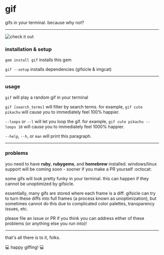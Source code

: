 # gif

gifs in your terminal. because why not?
- - -

![check it out](http://i.imgur.com/YIMFTvD.gifv)

### installation & setup

`gem install gif` installs this gem

`gif --setup` installs dependencies (gifsicle & imgcat)
- - -

### usage

`gif` will play a random gif in your terminal

`gif [search_terms]` will filter by search terms. for example, `gif cute pikachu` will cause you to immediately feel 100% happier.

`--loops` or `--l` will let you loop the gif. for example, `gif cute pikachu --loops 10` will cause you to immediately feel 1000% happier.

`--help`, `--h`, or `man` will print this paragraph.
- - -

### problems

you need to have **ruby**, **rubygems**, and **homebrew** installed. windows/linux support will be coming soon - sooner if you make a PR yourself :octocat:

some gifs will look pretty funky in your terminal. this can happen if they cannot be unoptimized by gifsicle.

essentially, many gifs are stored where each frame is a diff. gifsicle can try to turn these diffs into full frames (a process known as unoptimization), but sometimes cannot do this due to complicated color palettes, transparency issues, etc.

please file an issue or PR if you think you can address either of these problems (or anything else you run into)!
- - -
that's all there is to it, folks.

:computer: happy giffing! :computer:
